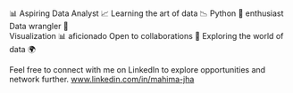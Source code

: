 📊 Aspiring Data Analyst 📈 
Learning the art of data 📉 
Python 🐍 enthusiast 
Data wrangler 🧹  
Visualization 📊 aficionado
Open to collaborations 👥 
Exploring the world of data 🌍

Feel free to connect with me on LinkedIn to explore opportunities and network further.
www.linkedin.com/in/mahima-jha

<!---
jhamahi25/jhamahi25 is a ✨ special ✨ repository because its `README.md` (this file) appears on your GitHub profile.
You can click the Preview link to take a look at your changes.
--->
